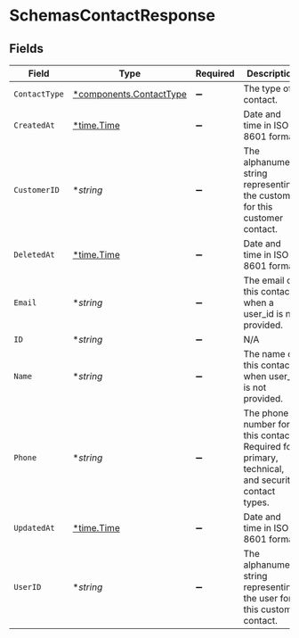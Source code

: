 # SchemasContactResponse


## Fields

| Field                                                                                           | Type                                                                                            | Required                                                                                        | Description                                                                                     | Example                                                                                         |
| ----------------------------------------------------------------------------------------------- | ----------------------------------------------------------------------------------------------- | ----------------------------------------------------------------------------------------------- | ----------------------------------------------------------------------------------------------- | ----------------------------------------------------------------------------------------------- |
| `ContactType`                                                                                   | [*components.ContactType](../../models/components/contacttype.md)                               | :heavy_minus_sign:                                                                              | The type of contact.                                                                            |                                                                                                 |
| `CreatedAt`                                                                                     | [*time.Time](https://pkg.go.dev/time#Time)                                                      | :heavy_minus_sign:                                                                              | Date and time in ISO 8601 format.                                                               | 2020-04-09T18:14:30Z                                                                            |
| `CustomerID`                                                                                    | **string*                                                                                       | :heavy_minus_sign:                                                                              | The alphanumeric string representing the customer for this customer contact.                    |                                                                                                 |
| `DeletedAt`                                                                                     | [*time.Time](https://pkg.go.dev/time#Time)                                                      | :heavy_minus_sign:                                                                              | Date and time in ISO 8601 format.                                                               | 2020-04-09T18:14:30Z                                                                            |
| `Email`                                                                                         | **string*                                                                                       | :heavy_minus_sign:                                                                              | The email of this contact, when a user_id is not provided.                                      |                                                                                                 |
| `ID`                                                                                            | **string*                                                                                       | :heavy_minus_sign:                                                                              | N/A                                                                                             | x4xCwxxJxGCx123Rx5xTx                                                                           |
| `Name`                                                                                          | **string*                                                                                       | :heavy_minus_sign:                                                                              | The name of this contact, when user_id is not provided.                                         |                                                                                                 |
| `Phone`                                                                                         | **string*                                                                                       | :heavy_minus_sign:                                                                              | The phone number for this contact. Required for primary, technical, and security contact types. |                                                                                                 |
| `UpdatedAt`                                                                                     | [*time.Time](https://pkg.go.dev/time#Time)                                                      | :heavy_minus_sign:                                                                              | Date and time in ISO 8601 format.                                                               | 2020-04-09T18:14:30Z                                                                            |
| `UserID`                                                                                        | **string*                                                                                       | :heavy_minus_sign:                                                                              | The alphanumeric string representing the user for this customer contact.                        |                                                                                                 |